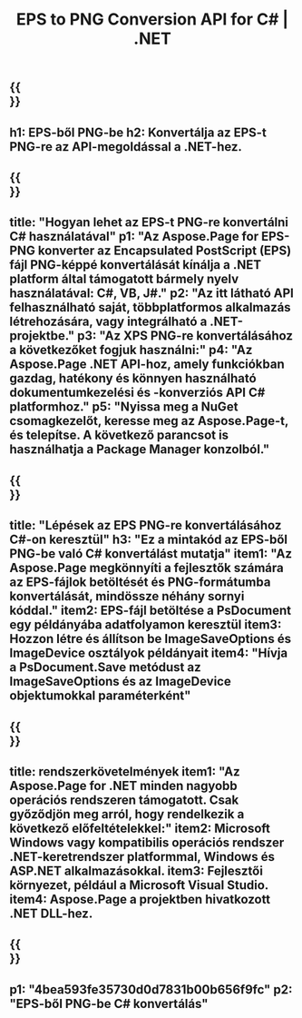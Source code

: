 ﻿---
translation: true
template: /_templates/_conversion-child-net.md
title: EPS to PNG Conversion API for C# |  .NET
url: /net/conversion/eps-to-png/
description: Mintakód az EPS-ből PNG C# konvertáláshoz. Használjon API-példakódot az EPS-fájlok kötegelt PNG-vé konvertálásához VB.NET-en, Asp.NET-en vagy bármely .NET-alapú alkalmazáson belül.
informat: EPS
outformat: PNG
otherformats: XPS PS
---

{{<section banner>}}
---
h1: EPS-ből PNG-be
h2: Konvertálja az EPS-t PNG-re az API-megoldással a .NET-hez.
---

{{<section overview>}}
---
title: "Hogyan lehet az EPS-t PNG-re konvertálni C# használatával"
p1: "Az Aspose.Page for EPS-PNG konverter az Encapsulated PostScript (EPS) fájl PNG-képpé konvertálását kínálja a .NET platform által támogatott bármely nyelv használatával: C#, VB, J#."
p2: "Az itt látható API felhasználható saját, többplatformos alkalmazás létrehozására, vagy integrálható a .NET-projektbe."
p3: "Az XPS PNG-re konvertálásához a következőket fogjuk használni:"
p4: "Az Aspose.Page .NET API-hoz, amely funkciókban gazdag, hatékony és könnyen használható dokumentumkezelési és -konverziós API C# platformhoz."
p5: "Nyissa meg a NuGet csomagkezelőt, keresse meg az Aspose.Page-t, és telepítse. A következő parancsot is használhatja a Package Manager konzolból."
---

{{<section feature1>}}
---
title: "Lépések az EPS PNG-re konvertálásához C#-on keresztül"
h3: "Ez a mintakód az EPS-ből PNG-be való C# konvertálást mutatja"
item1: "Az Aspose.Page megkönnyíti a fejlesztők számára az EPS-fájlok betöltését és PNG-formátumba konvertálását, mindössze néhány sornyi kóddal."
item2: EPS-fájl betöltése a PsDocument egy példányába adatfolyamon keresztül
item3: Hozzon létre és állítson be ImageSaveOptions és ImageDevice osztályok példányait
item4: "Hívja a PsDocument.Save metódust az ImageSaveOptions és az ImageDevice objektumokkal paraméterként"
---

{{<section feature2>}}
---
title: rendszerkövetelmények
item1: "Az Aspose.Page for .NET minden nagyobb operációs rendszeren támogatott. Csak győződjön meg arról, hogy rendelkezik a következő előfeltételekkel:"
item2: Microsoft Windows vagy kompatibilis operációs rendszer .NET-keretrendszer platformmal, Windows és ASP.NET alkalmazásokkal.
item3: Fejlesztői környezet, például a Microsoft Visual Studio.
item4: Aspose.Page a projektben hivatkozott .NET DLL-hez.
---

{{<section gist>}}
---
p1: "4bea593fe35730d0d7831b00b656f9fc"
p2: "EPS-ből PNG-be C# konvertálás"
---

